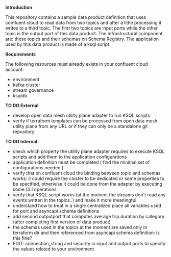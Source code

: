 **Introduction**

This repository contains a sample data product definition that uses confluent cloud to read data from two topics and after a little processing it writes to a third topic. The first two topics are input ports while the other topic is the output port of this data product.
The infrastructural component are: these topics and their schemas on Schema Registry.
The application used by this data product is made of a ksql script.

**Requirements**

The following resources must already exists in your confluent cloud account:
* environment
* kafka cluster
* stream governance
* ksqldb

**TO DO External**

* develop open data mesh utility plane adapter to run KSQL scripts
* verify if terraform templates can be processed from open data mesh utility plane from any URL or if they can only be a standalone git repository

**TO DO Internal**

* check which property the utility plane adapter requires to execute KSQL scripts and add them to the application configurations
* application definition must be completed  ( find the minimal set of configurations needed )
* verify that on confluent cloud the binding between topic and schemas works: it could require the cluster to be dedicated or some properties to be specified, otherwise it could be done from the adapter by executing some CLI operations
* verify that KSQL script works (at the moment the streams don't read any events written in the topics..) and make it more meaningful
* understand how to treat in a single centralized place all variables used for port and asyncapi schema definitions
* add second outputport that computes average trip duration by category (after completing first version of data product)
* the schemas used in the topics at the moment are saved only in terraform dir and then referenced from asyncapi schema definition: is this fine?
* EDIT: connection_string and security in input and output ports to specify the values related to your environment 